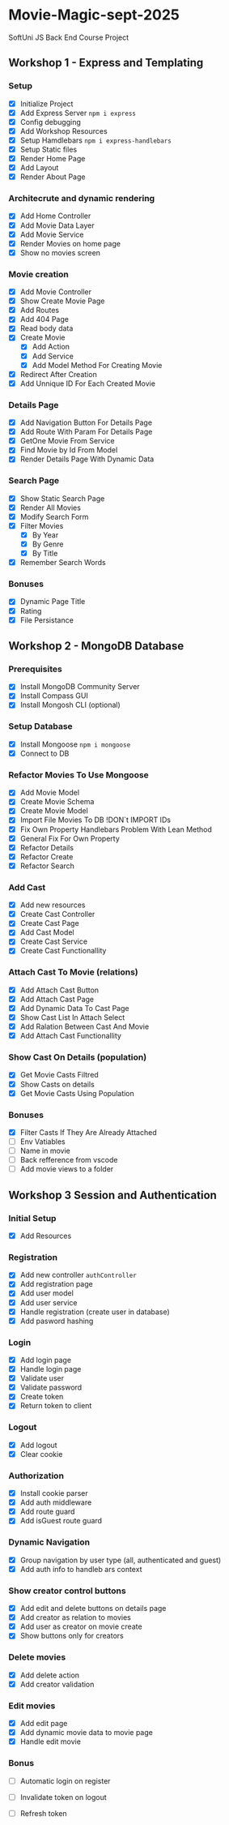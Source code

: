 # Movie-Magic-sept-2025
SoftUni JS Back End Course Project

## Workshop 1 - Express and Templating

### Setup
 - [x] Initialize Project
 - [x] Add Express Server `npm i express`
 - [x] Config debugging
 - [x] Add Workshop Resources
 - [x] Setup Hamdlebars `npm i express-handlebars` 
 - [x] Setup Static files
 - [x] Render Home Page
 - [x] Add Layout
 - [x] Render About Page

### Architecrute and dynamic rendering
 - [x] Add Home Controller
 - [x] Add Movie Data Layer
 - [x] Add Movie Service
 - [x] Render Movies on home page
 - [x] Show no movies screen
 
### Movie creation
 - [x] Add Movie Controller
 - [x] Show Create Movie Page
 - [x] Add Routes
 - [x] Add 404 Page
 - [x] Read body data
 - [x] Create Movie 
    - [x] Add Action
    - [x] Add Service
    - [x] Add Model Method For Creating Movie
 - [x] Redirect After Creation
 - [x] Add Unnique ID For Each Created Movie

### Details Page
 - [x] Add Navigation Button For Details Page
 - [x] Add Route With Param For Details Page
 - [x] GetOne Movie From Service
 - [x] Find Movie by Id From Model
 - [x] Render Details Page With Dynamic Data

### Search Page
 - [x] Show Static Search Page
 - [x] Render All Movies 
 - [x] Modify Search Form
 - [x] Filter Movies
   - [x] By Year
   - [x] By Genre
   - [x] By Title
 - [x] Remember Search Words

### Bonuses
 - [x] Dynamic Page Title
 - [x] Rating
 - [x] File Persistance

## Workshop 2 - MongoDB Database

### Prerequisites
 - [x] Install MongoDB Community Server
 - [x] Install Compass GUI
 - [x] Install Mongosh CLI (optional)

### Setup Database
 - [x] Install Mongoose `npm i mongoose`
 - [x] Connect to DB 

### Refactor Movies To Use Mongoose
 - [x] Add Movie Model
  - [x] Create Movie Schema
  - [x] Create Movie Model
 - [x] Import File Movies To DB !DON`t IMPORT IDs
 - [x] Fix Own Property Handlebars Problem With Lean Method
 - [x] General Fix For Own Property
 - [x] Refactor Details
 - [x] Refactor Create
 - [x] Refactor Search

### Add Cast
 - [x] Add new resources
 - [x] Create Cast Controller
 - [x] Create Cast Page
 - [x] Add Cast Model
 - [x] Create Cast Service
 - [x] Create Cast Functionallity

### Attach Cast To Movie (relations)
 - [x] Add Attach Cast Button
 - [x] Add Attach Cast Page
 - [x] Add Dynamic Data To Cast Page
 - [x] Show Cast List In Attach Select
 - [x] Add Ralation Between Cast And Movie
 - [x] Add Attach Cast Functionallity

### Show Cast On Details (population)
 - [x] Get Movie Casts Filtred
 - [x] Show Casts on details
 - [x] Get Movie Casts Using Population 
 
### Bonuses
 - [x] Filter Casts If They Are Already Attached 
 - [ ] Env Vatiables
 - [ ] Name in movie
 - [ ] Back refference from vscode
 - [ ] Add movie views to a folder

## Workshop 3 Session and Authentication

### Initial Setup
 - [x] Add Resources

### Registration
 - [x] Add new controller `authController`
 - [x] Add registration page
 - [x] Add user model
 - [x] Add user service
 - [x] Handle registration (create user in database)
 - [x] Add pasword hashing

### Login
 - [x] Add login page 
 - [x] Handle login page
  - [x] Validate user
  - [x] Validate password
  - [x] Create token
  - [x] Return token to client

### Logout
 - [x] Add logout
 - [x] Clear cookie

### Authorization
 - [x] Install cookie parser
 - [x] Add auth middleware 
 - [x] Add route guard
 - [x] Add isGuest route guard

### Dynamic Navigation
 - [x] Group navigation by user type (all, authenticated and guest) 
 - [x] Add auth info to handleb ars context

### Show creator control buttons
 - [x] Add edit and delete buttons on details page
 - [x] Add creator as relation to movies
 - [x] Add user as creator on movie create
 - [x] Show buttons only for creators

### Delete movies
 - [x] Add delete action
 - [x] Add creator validation

### Edit movies
 - [x] Add edit page 
 - [x] Add dynamic movie data to movie page
 - [x] Handle edit movie

### Bonus
 - [ ] Automatic login on register
 - [ ] Invalidate token on logout
 - [ ] Refresh token

